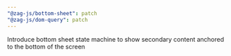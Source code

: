 ```yaml
---
"@zag-js/bottom-sheet": patch
"@zag-js/dom-query": patch
---
```


Introduce bottom sheet state machine to show secondary content anchored to the bottom of the screen
